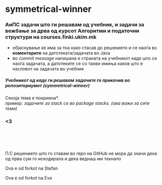 # symmetrical-winner
### АиПС задачи што ги решавам од учебник, и задачи за вежбање за дрва од курсот Алгоритми и податочни структури на courses.finki.ukim.mk 

- објаснување ќе има за тоа како стасав до решението и се наоѓа во **коментарите** на датотеката/задачата во Java 
- во *commit message* напишана е страната на учебникот каде што се наоѓа задачата, а датотеките се со такви имиња каков што е насловот на задачата во учебник

##### Учебникот од каде ги решавам задачите го прикачив во репозиториумот (symmetrical-winner)
Секоја тема е покриена*.
<br />
*пример: задачите за stack се во package stacks. (ова важи за сите теми)* 

### <3
<br />
<br />
<br />
<br />
П.С решението што го ставам во repo на GitHub не мора да значи дека од прва сум го искодирала и дека веднаш ми текнало

Ova e od forkot na Stefan

Ova e od forkot na Eva
